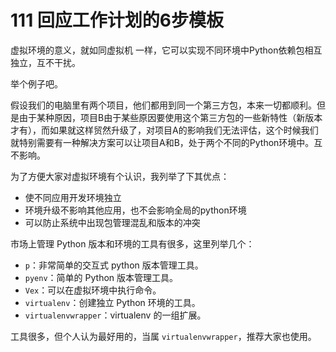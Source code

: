 # 111 回应工作计划的6步模板

虚拟环境的意义，就如同虚拟机 一样，它可以实现不同环境中Python依赖包相互独立，互不干扰。

举个例子吧。

假设我们的电脑里有两个项目，他们都用到同一个第三方包，本来一切都顺利。但是由于某种原因，项目B由于某些原因要使用这个第三方包的一些新特性（新版本才有），而如果就这样贸然升级了，对项目A的影响我们无法评估，这个时候我们就特别需要有一种解决方案可以让项目A和B，处于两个不同的Python环境中。互不影响。

为了方便大家对虚拟环境有个认识，我列举了下其优点：

- 使不同应用开发环境独立
- 环境升级不影响其他应用，也不会影响全局的python环境
- 可以防止系统中出现包管理混乱和版本的冲突

市场上管理 Python 版本和环境的工具有很多，这里列举几个：

- `p`：非常简单的交互式 python 版本管理工具。
- `pyenv`：简单的 Python 版本管理工具。
- `Vex`：可以在虚拟环境中执行命令。
- `virtualenv`：创建独立 Python 环境的工具。
- `virtualenvwrapper`：virtualenv 的一组扩展。

工具很多，但个人认为最好用的，当属 `virtualenvwrapper`，推荐大家也使用。

